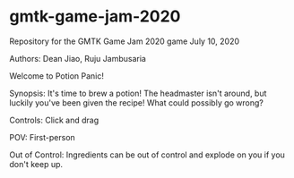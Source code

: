 # gmtk-game-jam-2020
Repository for the GMTK Game Jam 2020 game
July 10, 2020

Authors: Dean Jiao, Ruju Jambusaria

Welcome to Potion Panic!

Synopsis: It's time to brew a potion! The headmaster isn't around, but luckily you've been given the recipe! What could possibly go wrong?

Controls: Click and drag

POV: First-person

Out of Control: Ingredients can be out of control and explode on you if you don't keep up.

